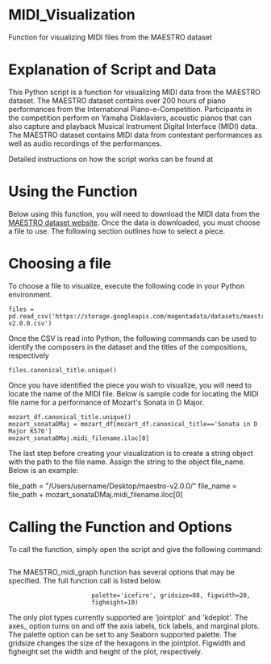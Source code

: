 # MIDI_Visualization
Function for visualizing MIDI files from the MAESTRO dataset

# Explanation of Script and Data
This Python script is a function for visualizing MIDI data from the MAESTRO dataset. The MAESTRO dataset contains over 200 hours of piano performances from the International Piano-e-Competition. Participants in the competition perform on Yamaha Disklaviers, acoustic pianos that can also capture and playback Musical Instrument Digital Interface (MIDI) data. The MAESTRO dataset contains MIDI data from contestant performances as well as audio recordings of the performances.

Detailed instructions on how the script works can be found at 

# Using the Function
Below using this function, you will need to download the MIDI data from the [MAESTRO dataset website](https://magenta.tensorflow.org/datasets/maestro). Once the data is downloaded, you must choose a file to use. The following section outlines how to select a piece.

# Choosing a file
To choose a file to visualize, execute the following code in your Python environment. 

```import pandas as pd
files = pd.read_csv('https://storage.googleapis.com/magentadata/datasets/maestro/v2.0.0/maestro-v2.0.0.csv')
```

Once the CSV is read into Python, the following commands can be used to identify the composers in the dataset and the titles of the compositions, respectively

```files.canonical_composer.unique()
files.canonical_title.unique()
```

Once you have identified the piece you wish to visualize, you will need to locate the name of the MIDI file. Below is sample code for locating the MIDI file name for a performance of Mozart's Sonata in D Major.


```mozart_df = files[files.canonical_composer=='Wolfgang Amadeus Mozart']
mozart_df.canonical_title.unique()
mozart_sonataDMaj = mozart_df[mozart_df.canonical_title=='Sonata in D Major K576']
mozart_sonataDMaj.midi_filename.iloc[0]
```

The last step before creating your visualization is to create a string object with the path to the file name. Assign the string to the object file_name. Below is an example:

file_path = "/Users/username/Desktop/maestro-v2.0.0/"
file_name = file_path + mozart_sonataDMaj.midi_filename.iloc[0]

# Calling the Function and Options
To call the function, simply open the script and give the following command:

```MAESTRO_midi_graph(file_name)
```
The MAESTRO_midi_graph function has several options that may be specified. The full function call is listed below.

``` MAESTRO_midi_graph(file_name, plot_type='jointplot', axes_=False, 
                       palette='icefire', gridsize=88, figwidth=20, 
                       figheight=10)
```
The only plot types currently supported are 'jointplot' and 'kdeplot'. The axes_ option turns on and off the axis labels, tick labels, and marginal plots. The palette option can be set to any Seaborn supported palette. The gridsize changes the size of the hexagons in the jointplot. Figwidth and figheight set the width and height of the plot, respectively. 

